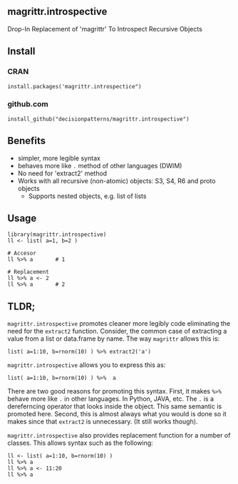 ## magrittr.introspective

Drop-In Replacement of 'magrittr' To Introspect Recursive Objects


## Install 

### CRAN 

    install.packages('magrittr.introspectice")

### github.com

    install_github("decisionpatterns/magrittr.introspective")


## Benefits

 * simpler, more legible syntax 
 * behaves more like `.` method of other languages (DWIM)
 * No need for 'extract2' method
 * Works with all recursive (non-atomic) objects: S3, S4, R6 and proto objects
   * Supports nested objects, e.g. list of lists


## Usage

    library(magrittr.introspective)
    ll <- list( a=1, b=2 ) 
    
    # Accesor
    ll %>% a       # 1
    
    # Replacement
    ll %>% a <- 2  
    ll %>% a       # 2
    

## TLDR;

`magrittr.introspective` promotes cleaner more legibly code eliminating the 
need for the `extract2` function.  Consider, the common case of extracting
a value from a list or data.frame by name. The way `magrittr` allows this is:

    list( a=1:10, b=rnorm(10) ) %>% extract2('a')

`magrittr.introspective` allows you to express this as:

    list( a=1:10, b=rnorm(10) ) %>%  a

There are two good reasons for promoting this syntax. First, it makes `%>%` 
behave more like `.` in other languages.  In Python, JAVA, etc.  The `.` is a 
dereferncing operator that looks inside the object. This same semantic is 
promoted here.  Second, this is almost always what you would is done so it makes
since that `extract2` is unnecessary. (It still works though).

`magrittr.introspective` also provides replacement function for a number of 
classes.  This allows syntax such as the following: 

    ll <- list( a=1:10, b=rnorm(10) ) 
    ll %>% a
    ll %>% a <- 11:20
    ll %>% a

